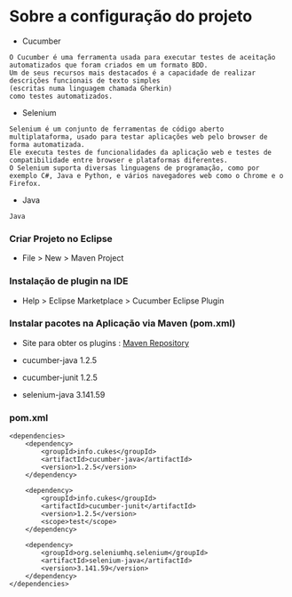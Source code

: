 # Sobre a configuração do projeto
* Cucumber
```
O Cucumber é uma ferramenta usada para executar testes de aceitação automatizados que foram criados em um formato BDD. 
Um de seus recursos mais destacados é a capacidade de realizar descrições funcionais de texto simples 
(escritas numa linguagem chamada Gherkin) 
como testes automatizados.
```
* Selenium 
```
Selenium é um conjunto de ferramentas de código aberto multiplataforma, usado para testar aplicações web pelo browser de forma automatizada. 
Ele executa testes de funcionalidades da aplicação web e testes de compatibilidade entre browser e plataformas diferentes. 
O Selenium suporta diversas linguagens de programação, como por exemplo C#, Java e Python, e vários navegadores web como o Chrome e o Firefox.
```

* Java
```
Java
```

### Criar Projeto no Eclipse
* File > New > Maven Project

### Instalação de plugin na IDE
* Help > Eclipse Marketplace > Cucumber Eclipse Plugin

### Instalar pacotes na Aplicação via Maven (pom.xml)

* Site para obter os plugins : [Maven Repository](https://mvnrepository.com)

* cucumber-java 1.2.5

* cucumber-junit 1.2.5

* selenium-java 3.141.59

### pom.xml
```
<dependencies>
	<dependency>
		<groupId>info.cukes</groupId>
		<artifactId>cucumber-java</artifactId>
		<version>1.2.5</version>
	</dependency>

	<dependency>
		<groupId>info.cukes</groupId>
		<artifactId>cucumber-junit</artifactId>
		<version>1.2.5</version>
		<scope>test</scope>
	</dependency>
	
	<dependency>
		<groupId>org.seleniumhq.selenium</groupId>
		<artifactId>selenium-java</artifactId>
		<version>3.141.59</version>
	</dependency>
</dependencies>
```
